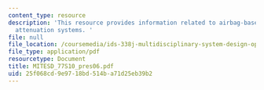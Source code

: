 ```yaml
---
content_type: resource
description: 'This resource provides information related to airbag-based crew impact
  attenuation systems. '
file: null
file_location: /coursemedia/ids-338j-multidisciplinary-system-design-optimization-spring-2010/25f068cd9e9718bd514ba71d25eb39b2_MITESD_77S10_pres06.pdf
file_type: application/pdf
resourcetype: Document
title: MITESD_77S10_pres06.pdf
uid: 25f068cd-9e97-18bd-514b-a71d25eb39b2
---
```

